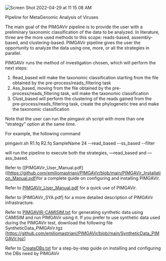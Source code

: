 ![Screen Shot 2022-04-29 at 11 15 08 AM](https://user-images.githubusercontent.com/65239532/165880242-41eaeff5-dca7-4387-91b6-19e4b2dfdfa5.png)


PIpeline for MetaGenomic Analysis of Viruses

The main goal of the PIMGAVir pipeline is to provide the user with a preliminary taxonomic classification of the data to be analyzed. In literature, three are the more used methods to this scope: reads-based, assembly-based, and clustering-based. PIMGAVir pipeline gives the user the opportunity to analyze the data using one, more, or all the strategies in parallel.

PIMGAVir runs the method of investigation chosen, which will perform the next steps:
1. Read_based will make the taxonomic classification starting from the file obtained by the pre-process/reads_filtering task
2. Ass_based, moving from the file obtained by the pre-process/reads_filtering task, will make the taxonomic classification
3. Clust_based will perform the clustering of the reads gained from the pre-process/reads_filtering task, create the phylogenetic tree and make the taxonomic classification

Note that the user can run the pimgavir.sh script with more than one “strategy” option at the same time. 

For example, the following command
 
  pimgavir.sh R1.fq R2.fq SampleName 24 --read_based --ss_based --filter

will run the pipeline to execute both the strategies, —read_based and —ass_based. 

Refer to [[PIMGAVir_User_Manual.pdf]((https://github.com/emiliomastriani/PIMGAVir/blob/main/PIMGAVir_Installation_Manual.pdf)for a complete guide on configuring and installing PIMGAVir.

Refer to [PIMGAVir_User_Manual.pdf](https://github.com/emiliomastriani/PIMGAVir/files/8588601/PIMGAVir_User_Manual.pdf) for a quick use of PIMGAVir. 

Refer to [PIMGAVir_SYA.pdf] for a more detailed description of PIMGAVir infrastracture.



Refer to [PIMGAVIR-CAMISIM.txt](https://github.com/emiliomastriani/PIMGAVir/files/8736295/PIMGAVIR-CAMISIM.txt) for generating synthetic data using CAMISIM and run PIMGAVir using it. If you prefer to use synthetic data used during the PIMGAVir test, download the following file SyntheticData_PIMGAVir.tgz [https://github.com/emiliomastriani/PIMGAVir/blob/main/SyntheticData_PIMGAVir.tgz]

Refer to [CreateDBs.txt](https://github.com/emiliomastriani/PIMGAVir/files/8736791/CreateDBs.txt) for a step-by-step guide on installing and configuring the DBs need by PIMGAVir

